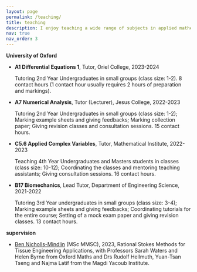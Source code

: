 ```yaml
---
layout: page
permalink: /teaching/
title: teaching
description: I enjoy teaching a wide range of subjects in applied mathematics and biomedical engineering.
nav: true
nav_order: 3
---
```


<!-- _pages/teaching.md -->
<div class="page">
<p><strong>University of Oxford</strong></p>

<ul>
<li><b>A1 Differential Equations 1</b>, Tutor, Oriel College, 2023-2024</li>
<p>Tutoring 2nd Year Undergraduates in small groups (class size: 1-2). 8 contact hours (1 contact
hour usually requires 2 hours of preparation and markings).</p>
<li><b>A7 Numerical Analysis</b>, Tutor (Lecturer), Jesus College, 2022-2023</li>
<p>Tutoring 2nd Year Undergraduates in small groups (class size: 1-2); Marking example sheets and
giving feedbacks; Marking collection paper; Giving revision classes and consultation sessions. 15
contact hours.</p>
<li><b>C5.6 Applied Complex Variables</b>, Tutor, Mathematical Institute, 2022-2023</li>
<p>Teaching 4th Year Undergraduates and Masters students in classes (class size: 10-12); Coordinating the classes and
mentoring teaching assistants; Giving consultation sessions. 16 contact hours.</p>
<li><b>B17 Biomechanics</b>, Lead Tutor, Department of Engineering Science, 2021-2022</li>
<p>Tutoring 3rd Year undergraduates in small groups (class size: 3-4); Marking example sheets and
giving feedbacks; Coordinating tutorials for the entire course; Setting of a mock exam paper and
giving revision classes. 13 contact hours.</p>
</ul>

<p><strong>supervision</strong></p>
<ul>
<li><a href="https://github.com/bennm37">Ben Nicholls-Mindlin</a> (MSc MMSC), 2023, Rational Stokes Methods for Tissue Engineering Applications, with Professors Sarah Waters and Helen Byrne from Oxford Maths and Drs Rudolf Hellmuth, Yuan-Tsan Tseng and Najma Latif from the Magdi Yacoub Institute.</li>
</ul>
</div>
